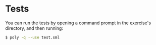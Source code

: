 # Tests

You can run the tests by opening a command prompt in the exercise's directory, and then running:

```bash
$ poly -q --use test.sml
```
